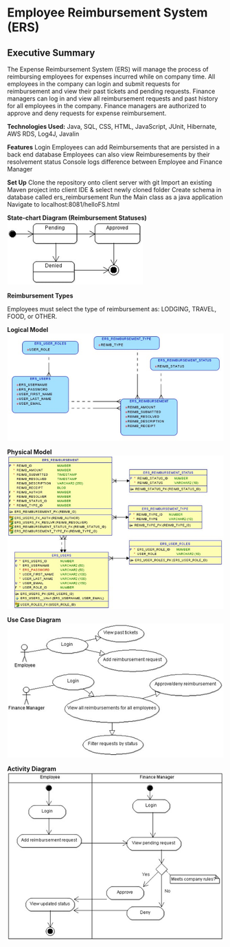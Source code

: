 # Employee Reimbursement System (ERS)

## Executive Summary
The Expense Reimbursement System (ERS) will manage the process of reimbursing employees for expenses incurred while on company time. All employees in the company can login and submit requests for reimbursement and view their past tickets and pending requests. Finance managers can log in and view all reimbursement requests and past history for all employees in the company. Finance managers are authorized to approve and deny requests for expense reimbursement.

**Technologies Used:**
Java, SQL, CSS, HTML, JavaScript, JUnit, Hibernate, AWS RDS, Log4J, Javalin

**Features**
Login
Employees can add Reimbursements that are persisted in a back end database
Employees can also view Reimburesements by their resolvement status
Console logs difference between Employee and Finance Manager

**Set Up**
Clone the repository onto client server with git
Import an existing Maven project into client IDE & select newly cloned folder
Create schema in database called ers_reimbursement
Run the Main class as a java application
Navigate to localhost:8081/helloFS.html

**State-chart Diagram (Reimbursement Statuses)** 
![](./imgs/state-chart.jpg)

**Reimbursement Types**

Employees must select the type of reimbursement as: LODGING, TRAVEL, FOOD, or OTHER.

**Logical Model**
![](./imgs/logical.jpg)

**Physical Model**
![](./imgs/physical.jpg)

**Use Case Diagram**
![](./imgs/use-case.jpg)

**Activity Diagram**
![](./imgs/activity.jpg)


